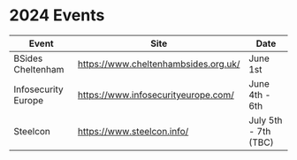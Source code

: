 # 2024 Events

| Event               | Site                                 | Date                  |
|---------------------|--------------------------------------|-----------------------|
| BSides Cheltenham   | https://www.cheltenhambsides.org.uk/ | June 1st              |
| Infosecurity Europe	| https://www.infosecurityeurope.com/  | June 4th - 6th        |
| Steelcon 	          | https://www.steelcon.info/           | July 5th - 7th (TBC)  |

